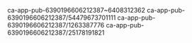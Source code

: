 ca-app-pub-6390196606212387~6408312362
ca-app-pub-6390196606212387/54479673701111
ca-app-pub-6390196606212387/1263387776
ca-app-pub-6390196606212387/25178191821
